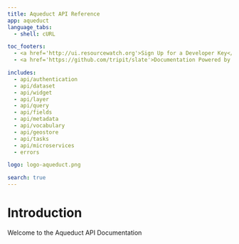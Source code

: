 ```yaml
---
title: Aqueduct API Reference
app: aqueduct
language_tabs:
  - shell: cURL

toc_footers:
  - <a href='http://ui.resourcewatch.org'>Sign Up for a Developer Key</a>
  - <a href='https://github.com/tripit/slate'>Documentation Powered by Slate</a>

includes:
  - api/authentication
  - api/dataset
  - api/widget
  - api/layer
  - api/query
  - api/fields
  - api/metadata
  - api/vocabulary
  - api/geostore
  - api/tasks
  - api/microservices
  - errors

logo: logo-aqueduct.png

search: true
---
```


# Introduction

Welcome to the Aqueduct API Documentation
